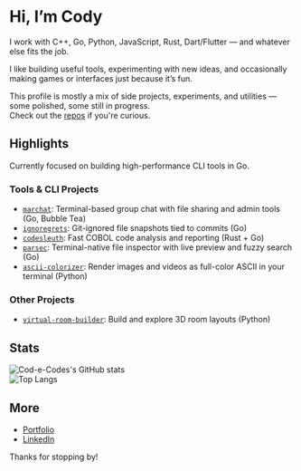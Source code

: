 # Hi, I’m Cody

I work with C++, Go, Python, JavaScript, Rust, Dart/Flutter — and whatever else fits the job.

I like building useful tools, experimenting with new ideas, and occasionally making games or interfaces just because it’s fun.

This profile is mostly a mix of side projects, experiments, and utilities — some polished, some still in progress.  
Check out the [repos](https://github.com/Cod-e-Codes?tab=repositories) if you're curious.

## Highlights

Currently focused on building high-performance CLI tools in Go.

### Tools & CLI Projects
- [`marchat`](https://github.com/Cod-e-Codes/marchat): Terminal-based group chat with file sharing and admin tools (Go, Bubble Tea)
- [`ignoregrets`](https://github.com/Cod-e-Codes/ignoregrets): Git-ignored file snapshots tied to commits (Go)
- [`codesleuth`](https://github.com/Cod-e-Codes/codesleuth): Fast COBOL code analysis and reporting (Rust + Go)
- [`parsec`](https://github.com/Cod-e-Codes/parsec): Terminal-native file inspector with live preview and fuzzy search (Go)
- [`ascii-colorizer`](https://github.com/Cod-e-Codes/ascii-colorizer): Render images and videos as full-color ASCII in your terminal (Python)

### Other Projects
- [`virtual-room-builder`](https://github.com/Cod-e-Codes/virtual-room-builder): Build and explore 3D room layouts (Python)

## Stats

![Cod-e-Codes's GitHub stats](https://github-readme-stats.vercel.app/api?username=Cod-e-Codes&show_icons=true&theme=vue-dark&hide_border=true)  
![Top Langs](https://github-readme-stats.vercel.app/api/top-langs/?username=Cod-e-Codes&layout=compact&theme=vue-dark&hide_border=true)

## More

- [Portfolio](https://www.cod-e-codes.com)  
- [LinkedIn](https://www.linkedin.com/in/cod-e-codes)

Thanks for stopping by!

